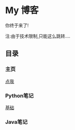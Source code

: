 # My 博客
你终于来了!

注:由于技术限制,只能这么跳转....

## 目录
### 主页
[点我](https://cn-zk.github.io/)
### Python笔记
[基础](https://github.com/CN-ZK/CN-ZK.GitHub.io/blob/master/Python%20%E5%9F%BA%E7%A1%80)
### Java笔记

